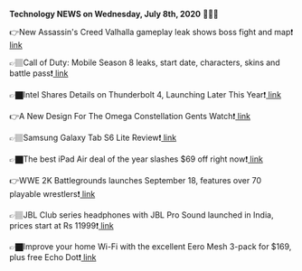 <b>Technology NEWS on Wednesday, July 8th, 2020</b> 📡📡📡 

👉New Assassin's Creed Valhalla gameplay leak shows boss fight and map❗️<a href='https://techblock.club/?p=5849'> link</a>

👉🏽Call of Duty: Mobile Season 8 leaks, start date, characters, skins and battle pass❗️<a href='https://techblock.club/?p=5851'> link</a>

👉🏿Intel Shares Details on Thunderbolt 4, Launching Later This Year❗️<a href='https://techblock.club/?p=5853'> link</a>

👉A New Design For The Omega Constellation Gents Watch❗️<a href='https://techblock.club/?p=5855'> link</a>

👉🏽Samsung Galaxy Tab S6 Lite Review❗️<a href='https://techblock.club/?p=5857'> link</a>

👉🏿The best iPad Air deal of the year slashes $69 off right now❗️<a href='https://techblock.club/?p=5859'> link</a>

👉WWE 2K Battlegrounds launches September 18, features over 70 playable wrestlers❗️<a href='https://techblock.club/?p=5861'> link</a>

👉🏽JBL Club series headphones with JBL Pro Sound launched in India, prices start at Rs 11999❗️<a href='https://techblock.club/?p=5863'> link</a>

👉🏿Improve your home Wi-Fi with the excellent Eero Mesh 3-pack for $169, plus free Echo Dot❗️<a href='https://techblock.club/?p=5865'> link</a>

